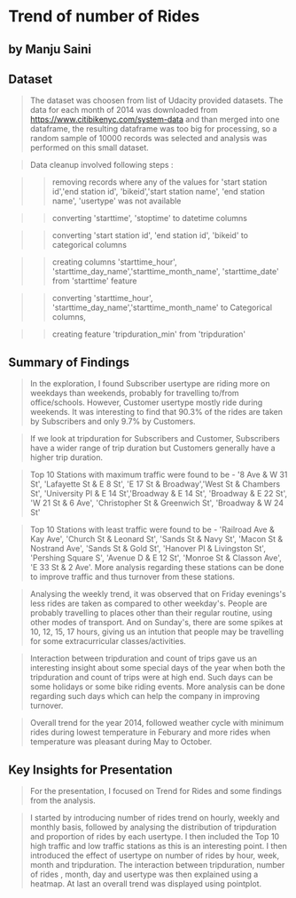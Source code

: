 # Trend of number of Rides
## by Manju Saini


## Dataset

> The dataset was choosen from list of Udacity provided datasets. The data for each month of 2014 was downloaded from https://www.citibikenyc.com/system-data and than merged into one dataframe, the resulting dataframe was too big for processing, so a random sample of 10000 records was selected and analysis was performed on this small dataset. 

> Data cleanup involved following steps : 

>> removing records where any of the values for 'start station id','end station id', 'bikeid','start station name', 'end station name', 'usertype' was not available

>> converting 'starttime', 'stoptime' to datetime columns

>> converting 'start station id', 'end station id', 'bikeid' to categorical columns

>> creating columns 'starttime_hour', 'starttime_day_name','starttime_month_name', 'starttime_date' from 'starttime' feature

>> converting 'starttime_hour', 'starttime_day_name','starttime_month_name' to Categorical columns, 

>> creating feature 'tripduration_min' from 'tripduration'

## Summary of Findings

> In the exploration, I found Subscriber usertype are riding more on weekdays than weekends, probably for travelling to/from office/schools. However, Customer usertype mostly ride during weekends. It was interesting to find that 90.3% of the rides are taken by Subscribers and only 9.7% by Customers. 

> If we look at tripduration for Subscribers and Customer, Subscribers have a wider range of trip duration but Customers generally have a higher trip duration.

> Top 10 Stations with maximum traffic were found to be - '8 Ave & W 31 St', 'Lafayette St & E 8 St', 'E 17 St & Broadway','West St & Chambers St', 'University Pl & E 14 St','Broadway & E 14 St', 'Broadway & E 22 St', 'W 21 St & 6 Ave', 'Christopher St & Greenwich St', 'Broadway & W 24 St'

> Top 10 Stations with least traffic were found to be - 'Railroad Ave & Kay Ave', 'Church St & Leonard St', 'Sands St & Navy St', 'Macon St & Nostrand Ave', 'Sands St & Gold St', 'Hanover Pl & Livingston St', 'Pershing Square S', 'Avenue D & E 12 St', 'Monroe St & Classon Ave', 'E 33 St & 2 Ave'. More analysis regarding these stations can be done to improve traffic and thus turnover from these stations.

> Analysing the weekly trend, it was observed that on Friday evenings's less rides are taken as compared to other weekday's. People are probably travelling to places other than their regular routine, using other modes of transport. And on Sunday's,  there are some spikes at 10, 12, 15, 17 hours, giving us an intution that people may be travelling for some extracurricular classes/activities.

> Interaction between tripduration and count of trips gave us an interesting insight about some special days of the year when both the tripduration and count of trips were at high end. Such days can be some holidays or some bike riding events. More analysis can be done regarding such days which can help the company in improving turnover.

> Overall trend for the year 2014, followed weather cycle with minimum rides during lowest temperature in Feburary and more rides when temperature was pleasant during May to October.

## Key Insights for Presentation

> For the presentation, I focused on Trend for Rides and some findings from the analysis. 

> I started by introducing number of rides trend on hourly, weekly and monthly basis, followed by analysing the distribution of tripduration and proportion of rides by each usertype.  I then included the Top 10 high traffic and low traffic stations as this is an interesting point. I then introduced the effect of usertype on number of rides by hour, week, month and tripduration. The interaction between tripduration, number of rides , month, day and usertype was then explained using a heatmap. At last an overall trend was displayed using pointplot.

